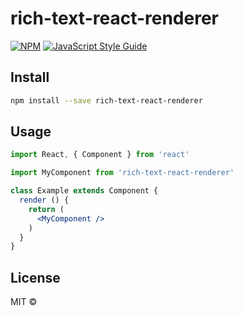 # rich-text-react-renderer

> 

[![NPM](https://img.shields.io/npm/v/rich-text-react-renderer.svg)](https://www.npmjs.com/package/rich-text-react-renderer) [![JavaScript Style Guide](https://img.shields.io/badge/code_style-standard-brightgreen.svg)](https://standardjs.com)

## Install

```bash
npm install --save rich-text-react-renderer
```

## Usage

```jsx
import React, { Component } from 'react'

import MyComponent from 'rich-text-react-renderer'

class Example extends Component {
  render () {
    return (
      <MyComponent />
    )
  }
}
```

## License

MIT © [](https://github.com/)
